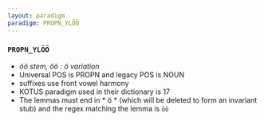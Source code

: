 ```yaml
---
layout: paradigm
paradigm: PROPN_YLÖÖ
---
```

### ` PROPN_YLÖÖ `

* _öö stem, öö : ö variation_
* Universal POS is PROPN and legacy POS is NOUN
* suffixes use front vowel harmony
* KOTUS paradigm used in their dictionary is 17
* The lemmas must end in * ö * (which will be deleted to form an invariant stub) and the regex matching the lemma is ` öö `
